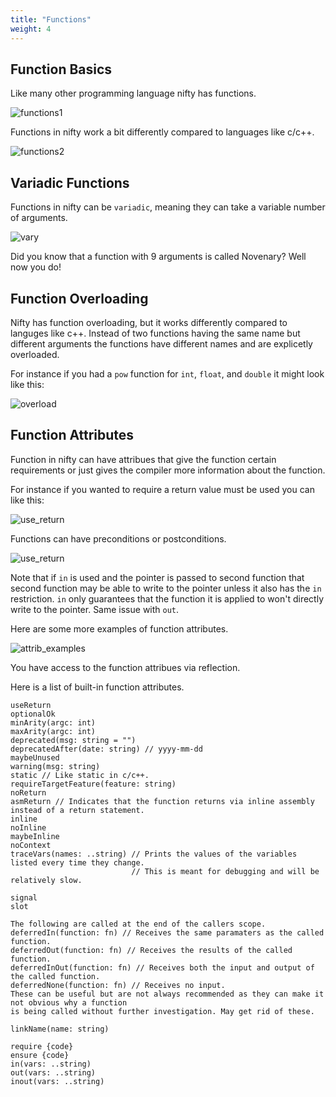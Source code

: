 ```yaml
---
title: "Functions"
weight: 4
---
```


## Function Basics

Like many other programming language nifty has functions.

![functions1](/images/functions1.svg)

Functions in nifty work a bit differently compared to languages like c/c++.

![functions2](/images/functions2.svg)

## Variadic Functions

Functions in nifty can be `variadic`, meaning they can take a variable number of arguments.

![vary](/images/vary.svg)

Did you know that a function with 9 arguments is called Novenary? Well now you do!

## Function Overloading

Nifty has function overloading, but it works differently compared to languges like c++. 
Instead of two functions having the same name but different arguments the functions have different names and are explicetly overloaded. 

For instance if you had a `pow` function for `int`, `float`, and `double` it might look like this:

![overload](/images/overload.svg)

## Function Attributes

Function in nifty can have attribues that give the function certain requirements or just gives the compiler more information about the function.

For instance if you wanted to require a return value must be used you can like this:

![use_return](/images/use_return.svg)

Functions can have preconditions or postconditions.

![use_return](/images/conditions.svg)

Note that if `in` is used and the pointer is passed to second function that second function may be able to 
write to the pointer unless it also has the `in` restriction. `in` only guarantees that the function 
it is applied to won't directly write to the pointer. Same issue with `out`.

Here are some more examples of function attributes.

![attrib_examples](/images/attrib_examples.svg)

You have access to the function attribues via reflection.

Here is a list of built-in function attributes.

``` 
useReturn
optionalOk
minArity(argc: int)
maxArity(argc: int)
deprecated(msg: string = "")
deprecatedAfter(date: string) // yyyy-mm-dd
maybeUnused
warning(msg: string)
static // Like static in c/c++.
requireTargetFeature(feature: string)
noReturn
asmReturn // Indicates that the function returns via inline assembly instead of a return statement.
inline
noInline
maybeInline
noContext
traceVars(names: ..string) // Prints the values of the variables listed every time they change.
                           // This is meant for debugging and will be relatively slow.

signal
slot

The following are called at the end of the callers scope.
deferredIn(function: fn) // Receives the same paramaters as the called function.
deferredOut(function: fn) // Receives the results of the called function.
deferredInOut(function: fn) // Receives both the input and output of the called function.
deferredNone(function: fn) // Receives no input.
These can be useful but are not always recommended as they can make it not obvious why a function
is being called without further investigation. May get rid of these.

linkName(name: string)

require {code}
ensure {code}
in(vars: ..string)
out(vars: ..string)
inout(vars: ..string)
```
